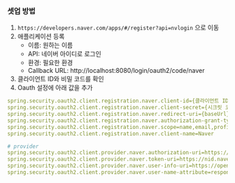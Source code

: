 ### 셋업 방법
1. `https://developers.naver.com/apps/#/register?api=nvlogin` 으로 이동
2. 애플리케이션 등록
   - 이름: 원하는 이름
   - API: 네이버 아이디로 로그인
   - 환경: 필요한 환경
   - Callback URL: http://localhost:8080/login/oauth2/code/naver
3. 클라이언트 ID와 비밀 코드를 확인
4. Oauth 설정에 아래 값을 추가
~~~yaml
spring.security.oauth2.client.registration.naver.client-id={클라이언트 ID}
spring.security.oauth2.client.registration.naver.client-secret={시크릿 코드}
spring.security.oauth2.client.registration.naver.redirect-uri={baseUrl}/{action}/oauth2/code/{registrationId}
spring.security.oauth2.client.registration.naver.authorization-grant-type=authorization_code
spring.security.oauth2.client.registration.naver.scope=name,email,profile_image
spring.security.oauth2.client.registration.naver.client-name=Naver

# provider
spring.security.oauth2.client.provider.naver.authorization-uri=https://nid.naver.com/oauth2.0/authorize
spring.security.oauth2.client.provider.naver.token-uri=https://nid.naver.com/oauth2.0/token
spring.security.oauth2.client.provider.naver.user-info-uri=https://openapi.naver.com/v1/nid/me
spring.security.oauth2.client.provider.naver.user-name-attribute=response
~~~